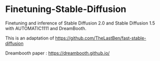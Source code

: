 # Finetuning-Stable-Diffusion
Finetuning and inference of Stable Diffusion 2.0 and Stable Diffusion 1.5 with AUTOMATIC1111 and DreamBooth.

This is an adaptation of https://github.com/TheLastBen/fast-stable-diffusion 

Dreambooth paper : https://dreambooth.github.io/
